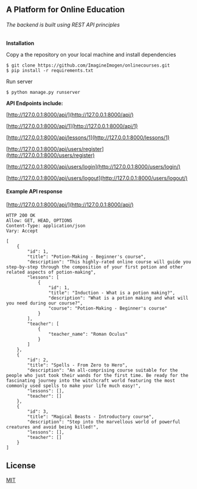 ## A Platform for Online Education 

###### *The backend is built using REST API principles*

**Installation**

Copy a the repository on your local machine and install dependencies

```
$ git clone https://github.com/ImagineImogen/onlinecourses.git
$ pip install -r requirements.txt
```

Run server


```
$ python manage.py runserver
```

**API Endpoints include:**

[http://127.0.0.1:8000/api/](http://127.0.0.1:8000/api/)

[http://127.0.0.1:8000/api/1](http://127.0.0.1:8000/api/1)

[http://127.0.0.1:8000/api/lessons/1](http://127.0.0.1:8000/lessons/1)

[http://127.0.0.1:8000/api/users/register](http://127.0.0.1:8000/users/register)

[http://127.0.0.1:8000/api/users/login](http://127.0.0.1:8000/users/login/)


[http://127.0.0.1:8000/api/users/logout](http://127.0.0.1:8000/users/logout/)


#### Example API response

[http://127.0.0.1:8000/api/](http://127.0.0.1:8000/api/)

```
HTTP 200 OK
Allow: GET, HEAD, OPTIONS
Content-Type: application/json
Vary: Accept

[
    {
        "id": 1,
        "title": "Potion-Making - Beginner's course",
        "description": "This highly-rated online course will guide you step-by-step through the composition of your first potion and other related aspects of potion-making",
        "lessons": [
            {
                "id": 1,
                "title": "Induction - What is a potion making?",
                "description": "What is a potion making and what will you need during our course?",
                "course": "Potion-Making - Beginner's course"
            }
        ],
        "teacher": [
            {
                "teacher_name": "Roman Oculus"
            }
        ]
    },
    {
        "id": 2,
        "title": "Spells - From Zero to Hero",
        "description": "An all-comprising course suitable for the people who just took their wands for the first time. Be ready for the fascinating journey into the witchcraft world featuring the most commonly used spells to make your life much easy!",
        "lessons": [],
        "teacher": []
    },
    {
        "id": 3,
        "title": "Magical Beasts - Introductory course",
        "description": "Step into the marvellous world of powerful creatures and avoid being killed!",
        "lessons": [],
        "teacher": []
    }
]

```



## License
[MIT](https://choosealicense.com/licenses/mit/)